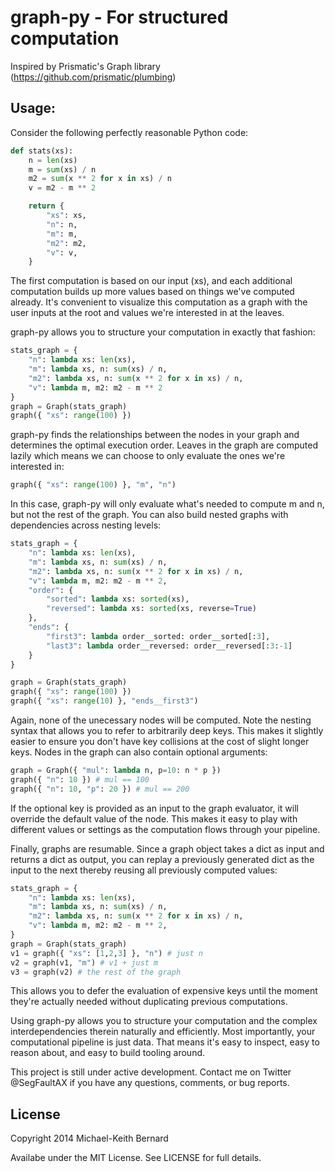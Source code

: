 # graph-py - For structured computation

Inspired by Prismatic's Graph library (https://github.com/prismatic/plumbing)

## Usage:

Consider the following perfectly reasonable Python code:

```python
def stats(xs):
    n = len(xs)
    m = sum(xs) / n
    m2 = sum(x ** 2 for x in xs) / n
    v = m2 - m ** 2

    return {
        "xs": xs,
        "n": n,
        "m": m,
        "m2": m2,
        "v": v,
    }
```

The first computation is based on our input (xs), and each additional
computation builds up more values based on things we've computed already. It's
convenient to visualize this computation as a graph with the user inputs at the
root and values we're interested in at the leaves.

graph-py allows you to structure your computation in exactly that fashion:

```python
stats_graph = {
    "n": lambda xs: len(xs),
    "m": lambda xs, n: sum(xs) / n,
    "m2": lambda xs, n: sum(x ** 2 for x in xs) / n,
    "v": lambda m, m2: m2 - m ** 2
}
graph = Graph(stats_graph)
graph({ "xs": range(100) })
```

graph-py finds the relationships between the nodes in your graph and determines
the optimal execution order. Leaves in the graph are computed lazily which means
we can choose to only evaluate the ones we're interested in:

```python
graph({ "xs": range(100) }, "m", "n")
```

In this case, graph-py will only evaluate what's needed to compute m and n, but
not the rest of the graph. You can also build nested graphs with dependencies
across nesting levels:

```python
stats_graph = {
    "n": lambda xs: len(xs),
    "m": lambda xs, n: sum(xs) / n,
    "m2": lambda xs, n: sum(x ** 2 for x in xs) / n,
    "v": lambda m, m2: m2 - m ** 2,
    "order": {
        "sorted": lambda xs: sorted(xs),
        "reversed": lambda xs: sorted(xs, reverse=True)
    },
    "ends": {
        "first3": lambda order__sorted: order__sorted[:3],
        "last3": lambda order__reversed: order__reversed[:3:-1]
    }
}

graph = Graph(stats_graph)
graph({ "xs": range(100) })
graph({ "xs": range(10) }, "ends__first3")
```

Again, none of the unecessary nodes will be computed. Note the nesting syntax
that allows you to refer to arbitrarily deep keys. This makes it slightly easier
to ensure you don't have key collisions at the cost of slight longer keys. Nodes
in the graph can also contain optional arguments:

```python
graph = Graph({ "mul": lambda n, p=10: n * p })
graph({ "n": 10 }) # mul == 100
graph({ "n": 10, "p": 20 }) # mul == 200
```

If the optional key is provided as an input to the graph evaluator, it will
override the default value of the node. This makes it easy to play with
different values or settings as the computation flows through your pipeline.

Finally, graphs are resumable. Since a graph object takes a dict as input and
returns a dict as output, you can replay a previously generated dict as the
input to the next thereby reusing all previously computed values:

```python
stats_graph = {
    "n": lambda xs: len(xs),
    "m": lambda xs, n: sum(xs) / n,
    "m2": lambda xs, n: sum(x ** 2 for x in xs) / n,
    "v": lambda m, m2: m2 - m ** 2,
}
graph = Graph(stats_graph)
v1 = graph({ "xs": [1,2,3] }, "n") # just n
v2 = graph(v1, "m") # v1 + just m
v3 = graph(v2) # the rest of the graph
```

This allows you to defer the evaluation of expensive keys until the moment
they're actually needed without duplicating previous computations.

Using graph-py allows you to structure your computation and the complex
interdependencies therein naturally and efficiently. Most importantly, your
computational pipeline is just data. That means it's easy to inspect, easy to
reason about, and easy to build tooling around.

This project is still under active development. Contact me on Twitter
@SegFaultAX if you have any questions, comments, or bug reports.

## License

Copyright 2014 Michael-Keith Bernard

Availabe under the MIT License. See LICENSE for full details.
